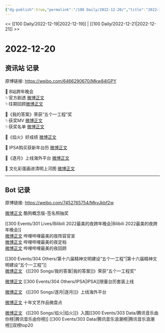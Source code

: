 ```yaml
---
{"dg-publish":true,"permalink":"/100 Daily/2022-12-20/","title":"2022-12-20","created":"2022-12-21T10:21:46.000+08:00","updated":"2023-01-09T17:24:37.547+08:00"}
---
```



<< [[100 Daily/2022-12-19\|2022-12-19]] | [[100 Daily/2022-12-21\|2022-12-21]] >>

# 2022-12-20

## 资讯站 记录

原博链接: https://weibo.com/6466290670/Mkw84lGPY

🌟 B站跨年晚会  
✨官方剧透 [微博正文](https://weibo.com/6466290670/MkqTprEeZ)  
✨往期回顾[微博正文](https://weibo.com/6466290670/MksRAkI67)

🌟《我的答案》荣获“五个一工程”奖  
✨获奖MV [微博正文](https://weibo.com/6466290670/MkrFc41Bz)  
✨获奖名单 [微博正文](https://weibo.com/6466290670/MkrjEn6XF)

🌟《焰火》好成绩 [微博正文](https://weibo.com/6466290670/MksSD5OdI)

🌟 IPSA购买获新年台历 [微博正文](https://weibo.com/6466290670/MkrGorfOT)

🌟《逐月》上线海外平台 [微博正文](https://weibo.com/6466290670/MksUav7TM)

🌟 文化彩蛋画进清明上河图 [微博正文](https://weibo.com/6466290670/MkvjB55ew)

---
## Bot 记录

原博链接: https://weibo.com/7452765754/MkvJkbf2w

[微博正文](https://m.weibo.cn/7689565545/4847279666892372) 酷狗概念版-签名照抽奖

[[300 Events/301 Lives/Bilibili 2022最美的夜跨年晚会\|Bilibili 2022最美的夜跨年晚会]]  
[微博正文](https://m.weibo.cn/7524193441/4848694027616657) 哔哩哔哩最美的夜阵容官宣  
[微博正文](https://m.weibo.cn/7524193441/4848691498461325) 哔哩哔哩最美的夜定档  
[微博正文](https://m.weibo.cn/7524193441/4848751908754253) 哔哩哔哩最美的夜回顾

[[300 Events/304 Others/第十六届精神文明建设“五个一工程”\|第十六届精神文明建设“五个一工程”]]  
[微博正文](https://m.weibo.cn/5053469079/4848722984309026) 《[[200 Songs/我的答案\|我的答案]]》荣获“五个一工程奖”

[微博正文](https://m.weibo.cn/1851789841/4848727124874165) [[300 Events/304 Others/IPSA\|IPSA]]限量台历套装上线

[微博正文](https://m.weibo.cn/6562790546/4848751477269340) 《[[200 Songs/逐月\|逐月]]》上线海外平台

[微博正文](https://m.weibo.cn/3266943013/4848453689278830) 十年文艺作品微盘点

[微博正文](https://m.weibo.cn/6573096128/4848767360043486) 《[[200 Songs/焰火\|焰火]]》入围[[300 Events/303 Data/腾讯音乐由你榜\|腾讯音乐由你榜]] [[300 Events/303 Data/腾讯音乐浪潮榜\|腾讯音乐浪潮榜]]双榜top20
